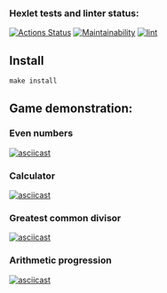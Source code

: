 ### Hexlet tests and linter status:
[![Actions Status](https://github.com/alexkwyk/frontend-project-lvl1/workflows/hexlet-check/badge.svg)](https://github.com/alexkwyk/frontend-project-lvl1/actions)
[![Maintainability](https://api.codeclimate.com/v1/badges/a99a88d28ad37a79dbf6/maintainability)](https://codeclimate.com/github/codeclimate/codeclimate/maintainability)
[![lint](https://github.com/alexkwyk/frontend-project-lvl1/actions/workflows/lint.yml/badge.svg)](https://github.com/alexkwyk/frontend-project-lvl1/actions/workflows/lint.yml)

## Install
```
make install
```
## Game demonstration:
### Even numbers
[![asciicast](https://asciinema.org/a/489042.svg)](https://asciinema.org/a/489042)
### Calculator
[![asciicast](https://asciinema.org/a/489110.svg)](https://asciinema.org/a/489110)
### Greatest common divisor
[![asciicast](https://asciinema.org/a/489157.svg)](https://asciinema.org/a/489157)
### Arithmetic progression
[![asciicast](https://asciinema.org/a/489161.svg)](https://asciinema.org/a/489161)